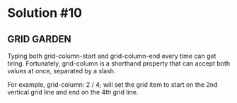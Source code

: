 
# Solution #10

## GRID GARDEN

Typing both grid-column-start and grid-column-end every time can get tiring. Fortunately, grid-column is a shorthand property that can accept both values at once, separated by a slash.

For example, grid-column: 2 / 4; will set the grid item to start on the 2nd vertical grid line and end on the 4th grid line.
